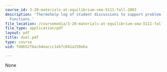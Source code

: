```yaml
---
course_id: 3-20-materials-at-equilibrium-sma-5111-fall-2003
description: 'Thermohelp log of student discussions to support problem sets: Differential
  Functions.'
file_location: /coursemedia/3-20-materials-at-equilibrium-sma-5111-fall-2003/fd8b52fbacb4eaccc1eb7c041a250eba_duel.pdf
file_type: application/pdf
layout: pdf
title: duel.pdf
type: course
uid: fd8b52fbacb4eaccc1eb7c041a250eba

---
```

None